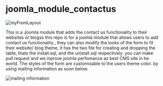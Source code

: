 # joomla_module_contactus
![myFromLayout](https://cloud.githubusercontent.com/assets/9465902/13794181/a6c94d14-eb0b-11e5-9878-b6fd4d26c6e8.png)


This is a Joomla module that adds the contact us functionality to their websites or blogss this repo is for a joomla module that allows users to add contact us functionality , they can also modify the looks of the form to fit their website/ blog theme, it has the two file for creating and dropping the table, thats the install.sql, and the unistall.sql respectively.
you can make pull request and we inprove joomla perfomance as best CMS site in he world.
The styles of the form are customisable to the users theme color. by using mailing information as soon below.

![mailing information](https://cloud.githubusercontent.com/assets/9465902/13794522/4f71974a-eb0d-11e5-89de-e086e38aa2c3.png)
